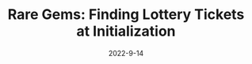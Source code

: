 ---
title: "Rare Gems: Finding Lottery Tickets at Initialization"
excerpt: 'K. Sreenivasan, J. Sohn, L. Yang, M. Grinde, A. Nagle, H. Wang, E. P. Xing, K. Lee, D. Papailiopoulos, NeurIPS 2022 \[[arXiv](https://arxiv.org/abs/2202.12002)\]'
date: 2022-9-14
venue: 'NeurIPS'
pubtype: '2022'
excerpt_separator: ""
---